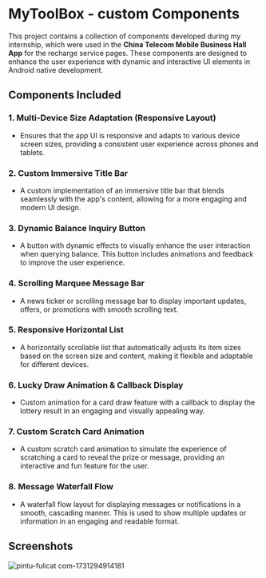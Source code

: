 # MyToolBox - custom Components

This project contains a collection of components developed during my internship, which were used in the **China Telecom Mobile Business Hall App** for the recharge service pages. These components are designed to enhance the user experience with dynamic and interactive UI elements in Android native development.

## Components Included

### 1. **Multi-Device Size Adaptation (Responsive Layout)**
   - Ensures that the app UI is responsive and adapts to various device screen sizes, providing a consistent user experience across phones and tablets.

### 2. **Custom Immersive Title Bar**
   - A custom implementation of an immersive title bar that blends seamlessly with the app's content, allowing for a more engaging and modern UI design.

### 3. **Dynamic Balance Inquiry Button**
   - A button with dynamic effects to visually enhance the user interaction when querying balance. This button includes animations and feedback to improve the user experience.

### 4. **Scrolling Marquee Message Bar**
   - A news ticker or scrolling message bar to display important updates, offers, or promotions with smooth scrolling text.

### 5. **Responsive Horizontal List**
   - A horizontally scrollable list that automatically adjusts its item sizes based on the screen size and content, making it flexible and adaptable for different devices.

### 6. **Lucky Draw Animation & Callback Display**
   - Custom animation for a card draw feature with a callback to display the lottery result in an engaging and visually appealing way.

### 7. **Custom Scratch Card Animation**
   - A custom scratch card animation to simulate the experience of scratching a card to reveal the prize or message, providing an interactive and fun feature for the user.

### 8. **Message Waterfall Flow**
   - A waterfall flow layout for displaying messages or notifications in a smooth, cascading manner. This is used to show multiple updates or information in an engaging and readable format.

## Screenshots
![pintu-fulicat com-1731294914181](https://github.com/user-attachments/assets/cde070cb-0da2-4cb1-bcd2-2047116082b5)

